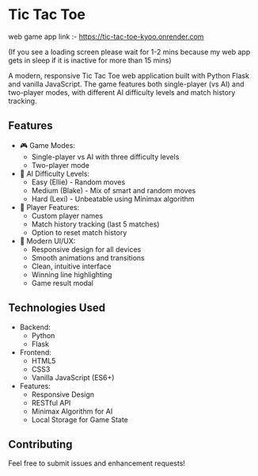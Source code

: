 # Tic Tac Toe 

web game app link :- https://tic-tac-toe-kyoo.onrender.com

(If you see a loading screen please wait for 1-2 mins because my web app gets in sleep if it is inactive for more than 15 mins)

A modern, responsive Tic Tac Toe web application built with Python Flask and vanilla JavaScript. The game features both single-player (vs AI) and two-player modes, with different AI difficulty levels and match history tracking.

## Features

- 🎮 Game Modes:
  - Single-player vs AI with three difficulty levels
  - Two-player mode
- 🤖 AI Difficulty Levels:
  - Easy (Ellie) - Random moves
  - Medium (Blake) - Mix of smart and random moves
  - Hard (Lexi) - Unbeatable using Minimax algorithm
- 👥 Player Features:
  - Custom player names
  - Match history tracking (last 5 matches)
  - Option to reset match history
- 🎨 Modern UI/UX:
  - Responsive design for all devices
  - Smooth animations and transitions
  - Clean, intuitive interface
  - Winning line highlighting
  - Game result modal

## Technologies Used

- Backend:
  - Python
  - Flask
- Frontend:
  - HTML5
  - CSS3 
  - Vanilla JavaScript (ES6+)
- Features:
  - Responsive Design
  - RESTful API
  - Minimax Algorithm for AI
  - Local Storage for Game State

## Contributing

Feel free to submit issues and enhancement requests! 
